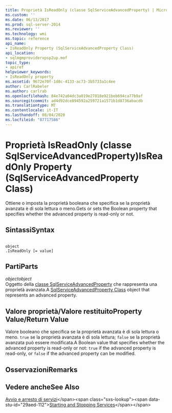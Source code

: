 ```yaml
---
title: Proprietà IsReadOnly (classe SqlServiceAdvancedProperty) | Microsoft Docs
ms.custom: ''
ms.date: 06/13/2017
ms.prod: sql-server-2014
ms.reviewer: ''
ms.technology: wmi
ms.topic: reference
api_name:
- IsReadOnly Property (SqlServiceAdvancedProperty Class)
api_location:
- sqlmgmproviderxpsp2up.mof
topic_type:
- apiref
helpviewer_keywords:
- IsReadOnly property
ms.assetid: 9672e70f-1d8c-4133-ac73-3b5733a1c4ee
author: CarlRabeler
ms.author: carlrab
ms.openlocfilehash: 84e742a04dc3a019e27818e921beb694ca77b9af
ms.sourcegitcommit: ad4d92dce894592a259721a1571b1d8736abacdb
ms.translationtype: MT
ms.contentlocale: it-IT
ms.lasthandoff: 08/04/2020
ms.locfileid: "87717586"
---
```

# <a name="isreadonly-property-sqlserviceadvancedproperty-class"></a><span data-ttu-id="29aed-102">Proprietà IsReadOnly (classe SqlServiceAdvancedProperty)</span><span class="sxs-lookup"><span data-stu-id="29aed-102">IsReadOnly Property (SqlServiceAdvancedProperty Class)</span></span>
  <span data-ttu-id="29aed-103">Ottiene o imposta la proprietà booleana che specifica se la proprietà avanzata è di sola lettura o meno.</span><span class="sxs-lookup"><span data-stu-id="29aed-103">Gets or sets the Boolean property that specifies whether the advanced property is read-only or not.</span></span>  
  
## <a name="syntax"></a><span data-ttu-id="29aed-104">Sintassi</span><span class="sxs-lookup"><span data-stu-id="29aed-104">Syntax</span></span>  
  
```  
  
object  
.IsReadOnly [= value]  
```  
  
## <a name="parts"></a><span data-ttu-id="29aed-105">Parti</span><span class="sxs-lookup"><span data-stu-id="29aed-105">Parts</span></span>  
 <span data-ttu-id="29aed-106">*object*</span><span class="sxs-lookup"><span data-stu-id="29aed-106">*object*</span></span>  
 <span data-ttu-id="29aed-107">Oggetto della [classe SqlServiceAdvancedProperty](sqlserviceadvancedproperty-class.md) che rappresenta una proprietà avanzata.</span><span class="sxs-lookup"><span data-stu-id="29aed-107">A [SqlServiceAdvancedProperty Class](sqlserviceadvancedproperty-class.md) object that represents an advanced property.</span></span>  
  
## <a name="property-valuereturn-value"></a><span data-ttu-id="29aed-108">Valore proprietà/Valore restituito</span><span class="sxs-lookup"><span data-stu-id="29aed-108">Property Value/Return Value</span></span>  
 <span data-ttu-id="29aed-109">Valore booleano che specifica se la proprietà avanzata è di sola lettura o meno. `true` se la proprietà avanzata è di sola lettura; `false` se la proprietà avanzata può essere modificata.</span><span class="sxs-lookup"><span data-stu-id="29aed-109">A Boolean value that specifies whether the advanced property is read-only or not: `true` if the advanced property is read-only, or `false` if the advanced property can be modified.</span></span>  
  
## <a name="remarks"></a><span data-ttu-id="29aed-110">Osservazioni</span><span class="sxs-lookup"><span data-stu-id="29aed-110">Remarks</span></span>  
  
## <a name="see-also"></a><span data-ttu-id="29aed-111">Vedere anche</span><span class="sxs-lookup"><span data-stu-id="29aed-111">See Also</span></span>  
 <span data-ttu-id="29aed-112">[Avvio e arresto di servizi](https://technet.microsoft.com/library/ms174886\(v=sql.105\).aspx)</span><span class="sxs-lookup"><span data-stu-id="29aed-112">[Starting and Stopping Services](https://technet.microsoft.com/library/ms174886\(v=sql.105\).aspx)</span></span>  
  
  
